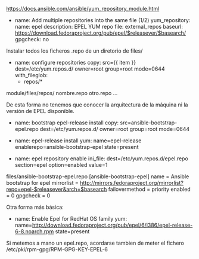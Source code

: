 https://docs.ansible.com/ansible/yum_repository_module.html
- name: Add multiple repositories into the same file (1/2)
  yum_repository:
    name: epel
    description: EPEL YUM repo
    file: external_repos
    baseurl: https://download.fedoraproject.org/pub/epel/$releasever/$basearch/
    gpgcheck: no


Instalar todos los ficheros .repo de un diretorio de files/
- name: configure repositories
  copy: src={{ item }}
        dest=/etc/yum.repos.d/
        owner=root group=root mode=0644
  with_fileglob:
    - repos/*

module/files/repos/
nombre.repo
otro.repo
...



De esta forma no tenemos que conocer la arquitectura de la máquina ni la versión de EPEL disponible.

- name: bootstrap epel-release install
  copy: src=ansible-bootstrap-epel.repo
        dest=/etc/yum.repos.d/
        owner=root group=root mode=0644

- name: epel-release install
  yum: name=epel-release
       enablerepo=ansible-bootstrap-epel
       state=present

- name: epel repository enable
  ini_file: dest=/etc/yum.repos.d/epel.repo
            section=epel
            option=enabled
            value=1

files/ansible-bootstrap-epel.repo
[ansible-bootstrap-epel]
name = Ansible bootstrap for epel
mirrorlist = http://mirrors.fedoraproject.org/mirrorlist?repo=epel-$releasever&arch=$basearch
failovermethod = priority
enabled = 0
gpgcheck = 0



Otra forma más básica:
- name: Enable Epel for RedHat OS family
  yum: name=http://download.fedoraproject.org/pub/epel/6/i386/epel-release-6-8.noarch.rpm state=present


Si metemos a mano un epel.repo, acordarse tambien de meter el fichero /etc/pki/rpm-gpg/RPM-GPG-KEY-EPEL-6
